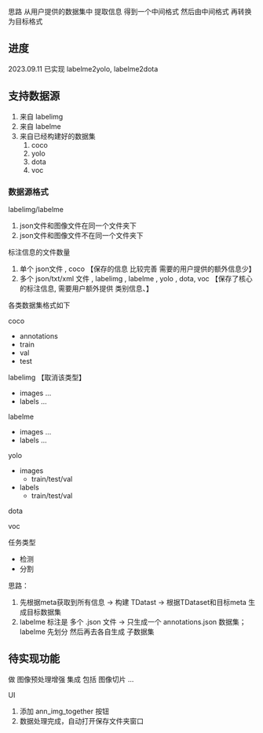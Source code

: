 思路
从用户提供的数据集中 提取信息 得到一个中间格式
然后由中间格式 再转换为目标格式
## 进度
2023.09.11 已实现 labelme2yolo, labelme2dota

## 支持数据源
1. 来自 labelimg 
2. 来自 labelme
3. 来自已经构建好的数据集
    1. coco
    2. yolo
    3. dota
    4. voc

### 数据源格式
labelimg/labelme
1. json文件和图像文件在同一个文件夹下
2. json文件和图像文件不在同一个文件夹下

标注信息的文件数量
1. 单个 json文件 , coco 【保存的信息 比较完善 需要的用户提供的额外信息少】
2. 多个 json/txt/xml 文件 , labelimg , labelme , yolo , dota, voc 【保存了核心的标注信息, 需要用户额外提供 类别信息、】

各类数据集格式如下

coco
- annotations
- train
- val
- test

labelimg 【取消该类型】
- images ...
- labels ...

labelme
- images ...
- labels ...


yolo
- images
  - train/test/val
- labels
  - train/test/val

dota

voc

任务类型
- 检测
- 分割

思路：
1. 先根据meta获取到所有信息 -> 构建 TDatast -> 根据TDataset和目标meta 生成目标数据集
2. labelme 标注是 多个 .json 文件 -> 只生成一个 annotations.json  数据集；
   labelme 先划分 然后再去各自生成 子数据集


## 待实现功能
做 图像预处理增强 集成 包括 图像切片 ...

UI
1. 添加 ann_img_together 按钮
2. 数据处理完成，自动打开保存文件夹窗口
